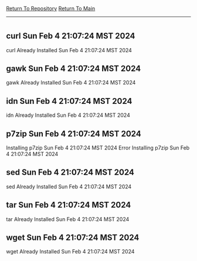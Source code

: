 [Return To Repository](https://github.com/DigitalWarrior/piholeparser/)
[Return To Main](https://github.com/DigitalWarrior/piholeparser/blob/master/RecentRunLogs/Mainlog.md)
____________________________________
# 
## curl Sun Feb  4 21:07:24 MST 2024
curl Already Installed Sun Feb  4 21:07:24 MST 2024
## gawk Sun Feb  4 21:07:24 MST 2024
gawk Already Installed Sun Feb  4 21:07:24 MST 2024
## idn Sun Feb  4 21:07:24 MST 2024
idn Already Installed Sun Feb  4 21:07:24 MST 2024
## p7zip Sun Feb  4 21:07:24 MST 2024
Installing p7zip Sun Feb  4 21:07:24 MST 2024
Error Installing p7zip Sun Feb  4 21:07:24 MST 2024
## sed Sun Feb  4 21:07:24 MST 2024
sed Already Installed Sun Feb  4 21:07:24 MST 2024
## tar Sun Feb  4 21:07:24 MST 2024
tar Already Installed Sun Feb  4 21:07:24 MST 2024
## wget Sun Feb  4 21:07:24 MST 2024
wget Already Installed Sun Feb  4 21:07:24 MST 2024

